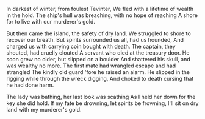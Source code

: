 In darkest of winter, from foulest Tevinter,
We fled with a lifetime of wealth in the hold.
The ship's hull was breaching, with no hope of reaching
A shore for to live with our murderer's gold.

But then came the island, the safety of dry land.
We struggled to shore to recover our breath.
But spirits surrounded us all, had us hounded,
And charged us with carrying coin bought with death.
The captain, they shouted, had cruelly clouted
A servant who died at the treasury door.
He soon grew no older, but slipped on a boulder
And shattered his skull, and was wealthy no more.
The first mate had wrangled escape and had strangled
The kindly old guard 'fore he raised an alarm.
He slipped in the rigging while through the wreck digging,
And choked to death cursing that he had done harm.

The lady was bathing, her last look was scathing
As I held her down for the key she did hold.
If my fate be drowning, let spirits be frowning,
I'll sit on dry land with my murderer's gold.
